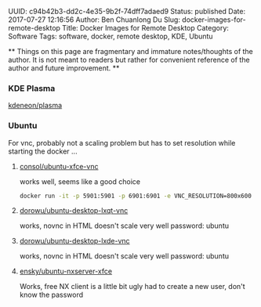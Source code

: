 UUID: c94b42b3-dd2c-4e35-9b2f-74dff7adaed9
Status: published
Date: 2017-07-27 12:16:56
Author: Ben Chuanlong Du
Slug: docker-images-for-remote-desktop
Title: Docker Images for Remote Desktop
Category: Software
Tags: software, docker, remote desktop, KDE, Ubuntu

**
Things on this page are
fragmentary and immature notes/thoughts of the author.
It is not meant to readers
but rather for convenient reference of the author and future improvement.
**

### KDE Plasma

[kdeneon/plasma](https://hub.docker.com/r/kdeneon/plasma/)

### Ubuntu

For vnc, probably not a scaling problem but has to set resolution while starting the docker ...

1. [consol/ubuntu-xfce-vnc](https://store.docker.com/community/images/consol/ubuntu-xfce-vnc)

    works well, seems like a good choice
    ```bash
    docker run -it -p 5901:5901 -p 6901:6901 -e VNC_RESOLUTION=800x600 consol/ubuntu-xfce-vnc
    ```

2. [dorowu/ubuntu-desktop-lxqt-vnc](https://store.docker.com/community/images/dorowu/ubuntu-desktop-lxde-vnc)

    works, novnc in HTML doesn't scale very well
    password: ubuntu

3. [dorowu/ubuntu-desktop-lxde-vnc](https://store.docker.com/community/images/dorowu/ubuntu-desktop-lxde-vnc)

    works, novnc in HTML doesn't scale very well
    password: ubuntu

1. [ensky/ubuntu-nxserver-xfce](https://store.docker.com/community/images/ensky/ubuntu-nxserver-xfce)

    Works, free NX client is a little bit ugly
    had to create a new user, don't know the password

